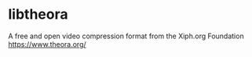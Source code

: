 # libtheora
A free and open video compression format from the Xiph.org Foundation https://www.theora.org/
